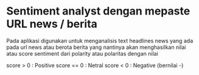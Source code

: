 # Sentiment analyst dengan mepaste URL news / berita

Pada aplikasi digunakan untuk menganalisis text headlines news yang ada pada url news atau berota berita yang nantinya akan menghasilkan nilai atau score sentiment dari polarity atau polaritas dengan nilai

score > 0 : Positive
score == 0 : Netral
score < 0 : Negative (bernilai -)


